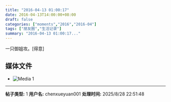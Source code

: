 ```yaml
---
title: "2016-04-13 01:00:17"
date: 2016-04-13T14:00:00+08:00
draft: false
categories: ["moments","2016","2016-04"]
tags: ["朋友圈","生活记录"]
summary: "2016-04-13 01:00:17..."
---
```


一只御姐攻。[得意]

## 媒体文件

- ![Media 1](/Moments/photos/2016-04-13/201604130100170.jpg)

---

**帖子类型:** 1
**用户名:** chenxueyuan001
**处理时间:** 2025/8/28 22:51:48